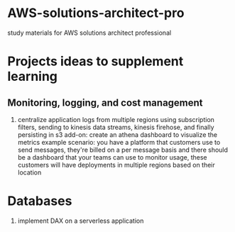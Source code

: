 # AWS-solutions-architect-pro
study materials for AWS solutions architect professional

# Projects ideas to supplement learning

## Monitoring, logging, and cost management

1. centralize application logs from multiple regions using subscription filters, sending to kinesis data streams, kinesis firehose, and finally persisting in s3
  add-on: create an athena dashboard to visualize the metrics
  example scenario: you have a platform that customers use to send messages, they're billed on a per message basis and there should be a dashboard that your teams can use to monitor usage, these customers will have deployments in multiple regions based on their location

# Databases

1. implement DAX on a serverless application 